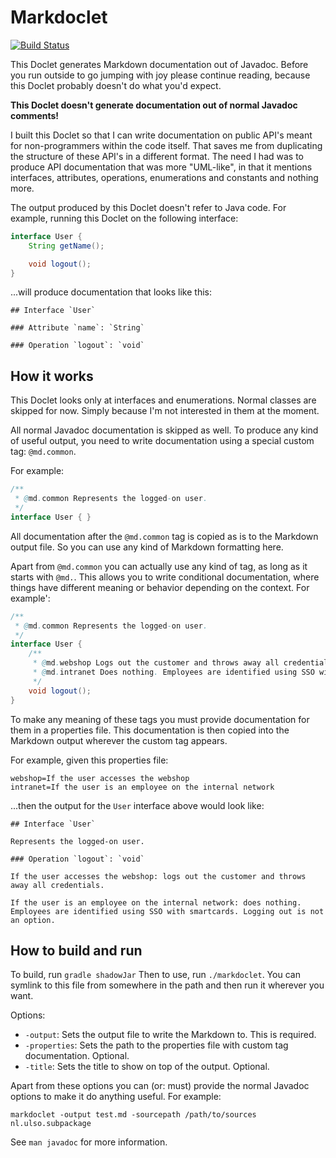 # Markdoclet

[![Build Status](https://travis-ci.org/voostindie/markdoclet.svg?branch=master)](https://travis-ci.org/voostindie/markdoclet)

This Doclet generates Markdown documentation out of Javadoc. Before you run outside to go jumping with joy please continue reading, because this Doclet probably doesn't do what you'd expect.

**This Doclet doesn't generate documentation out of normal Javadoc comments!**

I built this Doclet so that I can write documentation on public API's meant for non-programmers within the code itself. That saves me from duplicating the structure of these API's in a different format. The need I had was to produce API documentation that was more "UML-like", in that it mentions interfaces, attributes, operations, enumerations and constants and nothing more.

The output produced by this Doclet doesn't refer to Java code. For example, running this Doclet on the following interface:

```java
interface User {
    String getName();

    void logout();
}
```

...will produce documentation that looks like this:

    ## Interface `User`

    ### Attribute `name`: `String`

    ### Operation `logout`: `void`

## How it works

This Doclet looks only at interfaces and enumerations. Normal classes are skipped for now. Simply because I'm not interested in them at the moment.

All normal Javadoc documentation is skipped as well. To produce any kind of useful output, you need to write documentation using a special custom tag: `@md.common`.

For example:

```java
/**
 * @md.common Represents the logged-on user.
 */
interface User { }
```

All documentation after the `@md.common` tag is copied as is to the Markdown output file. So you can use any kind of Markdown formatting here.

Apart from `@md.common` you can actually use any kind of tag, as long as it starts with `@md.`. This allows you to write conditional documentation, where things have different meaning or behavior depending on the context. For example':

```java
/**
 * @md.common Represents the logged-on user.
 */
interface User {
    /**
     * @md.webshop Logs out the customer and throws away all credentials.
     * @md.intranet Does nothing. Employees are identified using SSO with smartcards. Logging out is not an option.
     */
    void logout();
}
```

To make any meaning of these tags you must provide documentation for them in a properties file. This documentation is then copied into the Markdown output wherever the custom tag appears.

For example, given this properties file:

    webshop=If the user accesses the webshop
    intranet=If the user is an employee on the internal network

...then the output for the `User` interface above would look like:

    ## Interface `User`

    Represents the logged-on user.

    ### Operation `logout`: `void`

    If the user accesses the webshop: logs out the customer and throws away all credentials.

    If the user is an employee on the internal network: does nothing. Employees are identified using SSO with smartcards. Logging out is not an option.

## How to build and run

To build, run `gradle shadowJar` Then to use, run `./markdoclet`. You can symlink to this file from somewhere in the path and then run it wherever you want.

Options:

* `-output`: Sets the output file to write the Markdown to. This is required.
* `-properties`: Sets the path to the properties file with custom tag documentation. Optional.
* `-title`: Sets the title to show on top of the output. Optional.

Apart from these options you can (or: must) provide the normal Javadoc options to make it do anything useful. For example:

    markdoclet -output test.md -sourcepath /path/to/sources nl.ulso.subpackage

See `man javadoc` for more information.
